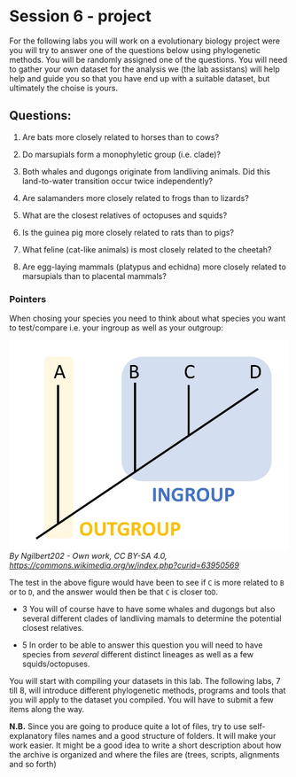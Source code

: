 # Session 6 - project
For the following labs you will work on a evolutionary biology project were you will try to answer one of the questions below using phylogenetic methods. You will be randomly assigned one of the questions. You will need to gather your own dataset for the analysis we (the lab assistans) will help help and guide you so that you have end up with a suitable dataset, but ultimately the choise is yours. 

## Questions:
1. Are bats more closely related to horses than to cows?
  
2. Do marsupials form a monophyletic group (i.e. clade)?

3. Both whales and dugongs originate from landliving animals. Did this land-to-water transition occur twice independently?

4. Are salamanders more closely related to frogs than to lizards?

5. What are the closest relatives of octopuses and squids?

6. Is the guinea pig more closely related to rats than to pigs?

7. What feline (cat-like animals) is most closely related to the cheetah?

8. Are egg-laying mammals (platypus and echidna) more closely related to marsupials than to placental mammals?


### Pointers

When chosing your species you need to think about what species you want to test/compare i.e. your ingroup as well as your outgroup: 

![](Outgroup.jpg)
_By Ngilbert202 - Own work, CC BY-SA 4.0, https://commons.wikimedia.org/w/index.php?curid=63950569_

The test in the above figure would have been to see if `C` is more related to `B` or to `D`, and the answer would then be that `C` is closer to`D`. 

* 3 You will of course have to have some whales and dugongs but also several different clades of landliving mamals to determine the potential closest relatives.

* 5  In order to be able to answer this question you will need to have species from _several_ different distinct lineages as well as a few squids/octopuses. 



You will start with compiling your datasets in this lab. The following labs, 7 till 8, will introduce different phylogenetic methods, programs and tools that you will apply to the dataset you compiled. You will have to submit a few items along the way.


**N.B.** Since you are going to produce quite a lot of files, try to use self-explanatory files names and a good structure of folders. It will make your work easier. It might be a good idea to write a short description about how the archive is organized and where the files are (trees, scripts, alignments and so forth)